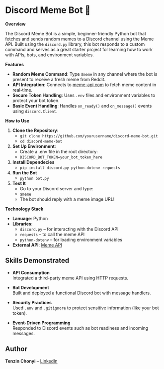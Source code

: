 # Discord Meme Bot 🤖

**Overview**

The Discord Meme Bot is a simple, beginner-friendly Python bot that fetches and sends random memes to a Discord channel using the Meme API. Built using the `discord.py` library, this bot responds to a custom command and serves as a great starter project for learning how to work with APIs, bots, and environment variables.

**Features**
- **Random Meme Command**: Type `$meme` in any channel where the bot is present to receive a fresh meme from Reddit.
- **API Integration**: Connects to [meme-api.com](https://meme-api.com/) to fetch meme content in real-time.
- **Secure Token Handling**: Uses `.env` files and environment variables to protect your bot token.
- **Basic Event Handling**: Handles `on_ready()` and `on_message()` events using `discord.Client`.

**How to Use**
1. **Clone the Repository**:
   - `git clone https://github.com/yourusername/discord-meme-bot.git`
   - `cd discord-meme-bot`
2. **Set Up Environment**:
   - Create a .env file in the root directory:
   - `DISCORD_BOT_TOKEN=your_bot_token_here`
3. **Install Dependecies**
   - `pip install discord.py python-dotenv requests`
4. **Run the Bot**
   - `python bot.py`
5. **Test It**
   - Go to your Discord server and type:
   - `$meme`
   - The bot should reply with a meme image URL!

**Technology Stack**
- **Lanuage**: Python
- **Libraries**:
  - `discord.py` – for interacting with the Discord API
  - `requests` – to call the meme API
  - `python-dotenv` – for loading environment variables
- **External API**: [Meme API](https://meme-api.com/)

## Skills Demonstrated

- **API Consumption**  
  Integrated a third-party meme API using HTTP requests.

- **Bot Development**  
  Built and deployed a functional Discord bot with message handlers.

- **Security Practices**  
  Used `.env` and `.gitignore` to protect sensitive information (like your bot token).

- **Event-Driven Programming**  
  Responded to Discord events such as bot readiness and incoming messages.

## Author

**Tenzin Chonyi** – [LinkedIn](https://www.linkedin.com/in/yourprofile)
